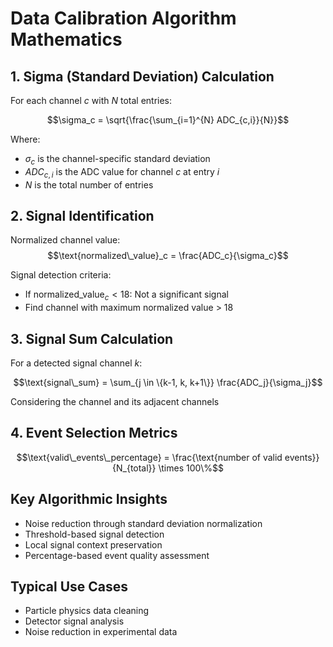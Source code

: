 # Data Calibration Algorithm Mathematics

## 1. Sigma (Standard Deviation) Calculation

For each channel $c$ with $N$ total entries:

$$\sigma_c = \sqrt{\frac{\sum_{i=1}^{N} ADC_{c,i}}{N}}$$

Where:
- $\sigma_c$ is the channel-specific standard deviation
- $ADC_{c,i}$ is the ADC value for channel $c$ at entry $i$
- $N$ is the total number of entries

## 2. Signal Identification

Normalized channel value:
$$\text{normalized\_value}_c = \frac{ADC_c}{\sigma_c}$$

Signal detection criteria:
- If $\text{normalized\_value}_c < 18$: Not a significant signal
- Find channel with maximum normalized value > 18

## 3. Signal Sum Calculation

For a detected signal channel $k$:

$$\text{signal\_sum} = \sum_{j \in \{k-1, k, k+1\}} \frac{ADC_j}{\sigma_j}$$

Considering the channel and its adjacent channels

## 4. Event Selection Metrics

$$\text{valid\_events\_percentage} = \frac{\text{number of valid events}}{N_{total}} \times 100\%$$

## Key Algorithmic Insights
- Noise reduction through standard deviation normalization
- Threshold-based signal detection
- Local signal context preservation
- Percentage-based event quality assessment

## Typical Use Cases
- Particle physics data cleaning
- Detector signal analysis
- Noise reduction in experimental data
